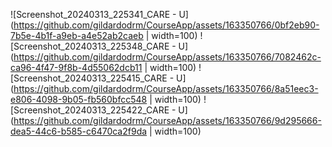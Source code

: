 ![Screenshot_20240313_225341_CARE - U](https://github.com/gildardodrm/CourseApp/assets/163350766/0bf2eb90-7b5e-4b1f-a9eb-a4e52ab2caeb | width=100)
![Screenshot_20240313_225348_CARE - U](https://github.com/gildardodrm/CourseApp/assets/163350766/7082462c-ca96-4f47-9f8b-4d55062dcb11 | width=100)
![Screenshot_20240313_225415_CARE - U](https://github.com/gildardodrm/CourseApp/assets/163350766/8a51eec3-e806-4098-9b05-fb560bfcc548 | width=100)
![Screenshot_20240313_225422_CARE - U](https://github.com/gildardodrm/CourseApp/assets/163350766/9d295666-dea5-44c6-b585-c6470ca2f9da | width=100)
